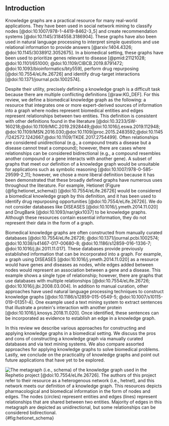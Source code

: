 ## Introduction

Knowledge graphs are a practical resource for many real-world applications.
They have been used in social network mining to classify nodes [@doi:10.1007/978-1-4419-8462-3_5] and create recommendation systems [@doi:10.1145/3184558.3186904].
These graphs have also been used in natural language processing to interpret simple questions and use relational information to provide answers [@arxiv:1404.4326; @doi:10.1145/3038912.3052675].
In a biomedical setting, these graphs have been used to prioritize genes relevant to disease [@pmid:21121028; @doi:10.1101/651000; @doi:10.1109/CIBCB.2019.8791472; @doi:10.1093/bioinformatics/bty559], perform drug repurposing [@doi:10.7554/eLife.26726] and identify drug-target interactions [@doi:10.1371/journal.pcbi.1002574].

Despite their utility, precisely defining a knowledge graph is a difficult task because there are multiple conflicting definitions [@raw:KG_DEF].
For this review, we define a biomedical knowledge graph as the following: a resource that integrates one or more expert-derived sources of information into a graph where nodes represent biomedical entities and edges represent relationships between two entities.
This definition is consistent with other definitions found in the literature [@doi:10.3233/SW-160218;@doi:10.1109/MIC.2019.2928449;@doi:10.1016/j.eswa.2019.112948;@doi:10.1109/MSN.2016.030;@doi:10.1109/jproc.2015.2483592;@doi:10.1145/1242572.1242667;@doi:10.1109/TKDE.2017.2754499].
Often relationships are considered unidirectional (e.g., a compound treats a disease but a disease cannot treat a compound); however, there are cases where relationships can be considered bidirectional (e.g., a compound resembles another compound or a gene interacts with another gene).
A subset of graphs that meet our definition of a knowledge graph would be unsuitable for applications such as symbolic reasoning [@doi:10.1007/978-0-585-29599-2_11]; however, we chose a more liberal definition because it has been demonstrated that these broadly defined graphs have numerous uses throughout the literature.
For example, Hetionet (Figure {@fig:hetionet_schema}) [@doi:10.7554/eLife.26726] would be considered a biomedical knowledge graph by this definition, and it has been used to identify drug repurposing opportunities [@doi:10.7554/eLife.26726].
We do not consider databases like DISEASES [@doi:10.1016/j.ymeth.2014.11.020] and DrugBank [@doi:10.1093/nar/gkx1037] to be knowledge graphs.
Although these resources contain essential information, they do not represent their data in the form of a graph.

Biomedical knowledge graphs are often constructed from manually curated databases [@doi:10.7554/eLife.26726; @doi:10.1371/journal.pcbi.1002574; @doi:10.1038/s41467-017-00680-8; @doi:10.1186/s12859-016-1336-7; @doi:10.1016/j.jbi.2011.11.017].
These databases provide previously established information that can be incorporated into a graph.
For example, a graph using DISEASES [@doi:10.1016/j.ymeth.2014.11.020] as a resource would have genes and diseases as nodes, while edges added between nodes would represent an association between a gene and a disease.
This example shows a single type of relationship; however, there are graphs that use databases with multiple relationships [@doi:10.7554/eLife.26726; @doi:10.1016/j.jbi.2008.03.004].
In addition to manual curation, other approaches have used natural language processing techniques to construct knowledge graphs [@doi:10.1186/s12859-015-0549-5; @doi:10.1007/s10115-019-01351-4].
One example used a text mining system to extract sentences that illustrate a protein's interaction with another protein [@doi:10.1016/j.knosys.2018.11.020].
Once identified, these sentences can be incorporated as evidence to establish an edge in a knowledge graph.

In this review we describe various approaches for constructing and applying knowledge graphs in a biomedical setting.
We discuss the pros and cons of constructing a knowledge graph via manually curated databases and via text mining systems.
We also compare assorted approaches for applying knowledge graphs to solve biomedical problems.
Lastly, we conclude on the practicality of knowledge graphs and point out future applications that have yet to be explored.

![
The metagraph (i.e., schema) of the knowledge graph used in the Rephetio project [@doi:10.7554/eLife.26726].
The authors of this project refer to their resource as a heterogenous network (i.e., hetnet), and this network meets our definition of a knowledge graph.
This resources depicts pharmacological and biomedical information in the form of nodes and edges. 
The nodes (circles) represent entities and edges (lines) represent relationships that are shared between two entities.
Majority of edges in this metagraph are depicted as unidirectional, but some relationships can be considered bidirectional.
](https://raw.githubusercontent.com/hetio/het.io/e1ca4fd591e0aa01a3767bbf5597a910528f6f86/about/metagraph.png){#fig:hetionet_schema}
